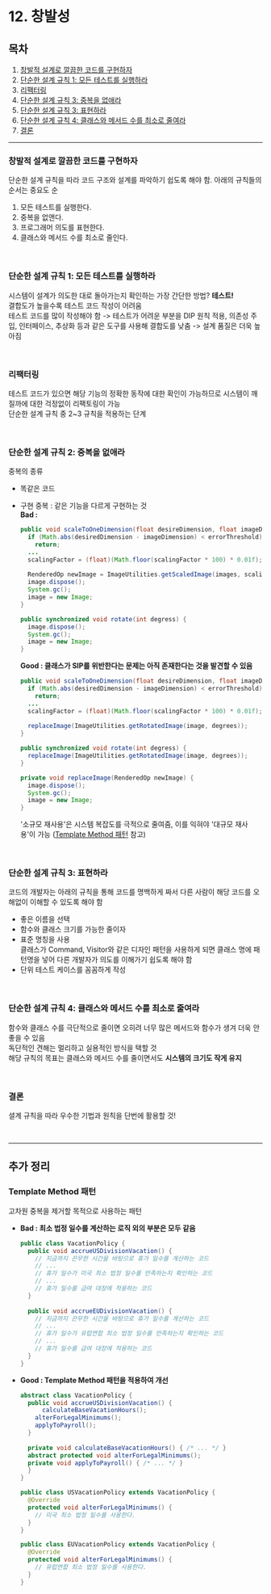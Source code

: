 # 12. 창발성

## 목차

1. [창발적 설계로 깔끔한 코드를 구현하자](#창발적-설계로-깔끔한-코드를-구현하자)
2. [단순한 설계 규칙 1: 모든 테스트를 실행하라](#단순한-설계-규칙-1:-모든-테스트를-실행하라)
3. [리팩터링](#리팩터링)
4. [단순한 설계 규칙 3: 중복을 없애라](#단순한-설계-규칙-3:-중복을-없애라)
5. [단순한 설계 규칙 3: 표현하라](#단순한-설계-규칙-3:-표현하라)
6. [단순한 설계 규칙 4: 클래스와 메서드 수를 최소로 줄여라](#단순한-설계-규칙-4:-클래스와-메서드-수를-최소로-줄여라)
11. [결론](#결론)

---

### 창발적 설계로 깔끔한 코드를 구현하자

단순한 설계 규칙을 따라 코드 구조와 설계를 파악하기 쉽도록 해야 함. 아래의 규칙들의 순서는 중요도 순

1. 모든 테스트를 실행한다.
2. 중복을 없앤다.
3. 프로그래머 의도를 표현한다.
4. 클래스와 메서드 수를 최소로 줄인다.

<br>

### 단순한 설계 규칙 1: 모든 테스트를 실행하라

시스템이 설계가 의도한 대로 돌아가는지 확인하는 가장 간단한 방법? **테스트!**   
결합도가 높을수록 테스트 코드 작성이 어려움  
테스트 코드를 많이 작성해야 함 -> 테스트가 어려운 부분을 DIP 원칙 적용, 의존성 주입, 인터페이스, 추상화 등과 같은 도구를 사용해 결합도를 낮춤 -> 설계 품질은 더욱 높아짐

<br>

### 리팩터링

테스트 코드가 있으면 해당 기능의 정확한 동작에 대한 확인이 가능하므로 시스템이 깨질까에 대한 걱정없이 리팩토링이 가능  
단순한 설계 규칙 중 2~3 규칙을 적용하는 단계

<br>

### 단순한 설계 규칙 2: 중복을 없애라

중복의 종류  

* 똑같은 코드

* 구현 중복 : 같은 기능을 다르게 구현하는 것    
  **Bad :**

  ```java
  public void scaleToOneDimension(float desireDimension, float imageDimension) {
    if (Math.abs(desiredDimension - imageDimension) < errorThreshold)
      return;
    ...
    scalingFactor = (float)(Math.floor(scalingFactor * 100) * 0.01f);
    
  	RenderedOp newImage = ImageUtilities.getScaledImage(images, scalingFactor, scalingFactor);
    image.dispose();
    System.gc();
    image = new Image;
  }
  
  public synchronized void rotate(int degress) {
    image.dispose();
    System.gc();
    image = new Image;
  }
  ```

  **Good : 클래스가 SIP를 위반한다는 문제는 아직 존재한다는 것을 발견할 수 있음**  

  ```java
  public void scaleToOneDimension(float desireDimension, float imageDimension) {
    if (Math.abs(desiredDimension - imageDimension) < errorThreshold)
      return;
    ...
    scalingFactor = (float)(Math.floor(scalingFactor * 100) * 0.01f);
    
    replaceImage(ImageUtilities.getRotatedImage(image, degrees));
  }
  
  public synchronized void rotate(int degress) {
  	replaceImage(ImageUtilities.getRotatedImage(image, degrees));
  }
  
  private void replaceImage(RenderedOp newImage) {
    image.dispose();
    System.gc();
    image = new Image;
  }
  ```

  '소규모 재사용'은 시스템 복잡도를 극적으로 줄여줌, 이를 익혀야 '대규모 재사용'이 가능 ([Template Method 패턴](#Template-Method-패턴) 참고)

<br>

### 단순한 설계 규칙 3: 표현하라

코드의 개발자는 아래의 규칙을 통해 코드를 명백하게 짜서 다른 사람이 해당 코드를 오해없이 이해할 수 있도록 해야 함  

* 좋은 이름을 선택
* 함수와 클래스 크기를 가능한 줄이자
* 표준 명칭을 사용  
  클래스가 Command, Visitor와 같은 디자인 패턴을 사용하게 되면 클래스 명에 패턴명을 넣어 다른 개발자가 의도를 이해가기 쉽도록 해야 함
* 단위 테스트 케이스를 꼼꼼하게 작성

<br>

### 단순한 설계 규칙 4: 클래스와 메서드 수를 최소로 줄여라

함수와 클래스 수를 극단적으로 줄이면 오히려 너무 많은 메서드와 함수가 생겨 더욱 안좋을 수 있음  
독단적인 견해는 멀리하고 실용적인 방식을 택할 것  
해당 규칙의 목표는 클래스와 메서드 수를 줄이면서도 **시스템의 크기도 작게 유지**

<br>

### 결론

셜계 규칙을 따라 우수한 기법과 원칙을 단번에 활용할 것!

<br>

---

## 추가 정리

### Template Method 패턴

고차원 중복을 제거할 목적으로 사용하는 패턴

* **Bad : 최소 법정 일수를 계산하는 로직 외의 부분은 모두 같음**  

  ```java
  public class VacationPolicy {
    public void accrueUSDivisionVacation() {
      // 지금까지 끈무한 시간을 바탕으로 휴가 일수를 계산하는 코드  
      // ...
      // 휴가 일수가 미국 최소 법정 일수를 만족하는지 확인하는 코드
      // ...
      // 휴가 일수를 급여 대장에 적용하는 코드
    }
    
    public void accrueEUDivisionVacation() {
      // 지금까지 끈무한 시간을 바탕으로 휴가 일수를 계산하는 코드  
      // ...
      // 휴가 일수가 유럽연합 최소 법정 일수를 만족하는지 확인하는 코드
      // ...
      // 휴가 일수를 급여 대장에 적용하는 코드
    }
  }
  ```

* **Good : Template Method 패턴을 적용하여 개선**  

  ```java
  abstract class VacationPolicy {
    public void accrueUSDivisionVacation() {
  		calculateBaseVacationHours();
      alterForLegalMinimums();
      applyToPayroll();
    }
    
    private void calculateBaseVacationHours() { /* ... */ }
    abstract protected void alterForLegalMinimums();
    private void applyToPayroll() { /* ... */ }
    }
  }
  
  public class USVacationPolicy extends VacationPolicy {
    @Override
    protected void alterForLegalMinimums() {
      // 미국 최소 법정 일수를 사용한다.
    }
  }
  
  public class EUVacationPolicy extends VacationPolicy {
    @Override
    protected void alterForLegalMinimums() {
      // 유럽연합 최소 법정 일수를 사용한다.
    }
  }
  ```

  